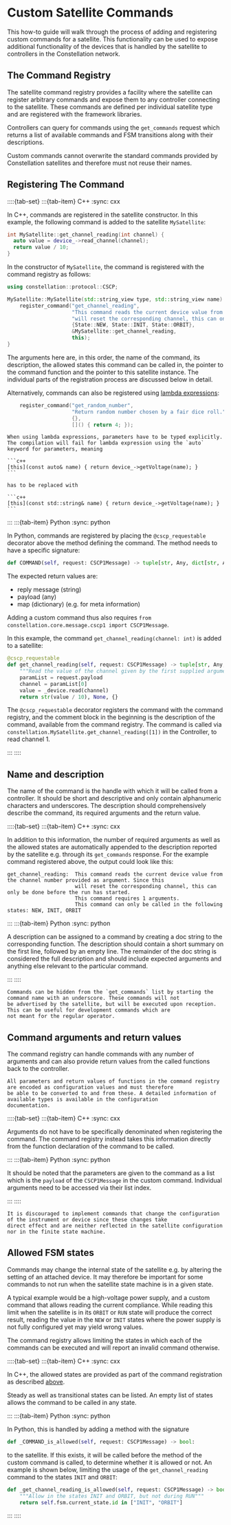 # Custom Satellite Commands

This how-to guide will walk through the process of adding and registering custom commands for a satellite.
This functionality can be used to expose additional functionality of the devices that is handled by the satellite to
controllers in the Constellation network.

## The Command Registry

The satellite command registry provides a facility where the satellite can register arbitrary commands and expose them
to any controller connecting to the satellite. These commands are defined per individual satellite type and are registered
with the framework libraries.

Controllers can query for commands using the `get_commands` request which returns a list of available commands and FSM
transitions along with their descriptions.

Custom commands cannot overwrite the standard commands provided by Constellation satellites and therefore must not reuse
their names.

## Registering The Command

::::{tab-set}
:::{tab-item} C++
:sync: cxx

In C++, commands are registered in the satellite constructor.
In this example, the following command is added to the satellite `MySatellite`:

```cpp
int MySatellite::get_channel_reading(int channel) {
  auto value = device_->read_channel(channel);
  return value / 10;
}
```

In the constructor of `MySatellite`, the command is registered with the command registry as follows:

```cpp
using constellation::protocol::CSCP;

MySatellite::MySatellite(std::string_view type, std::string_view name) : Satellite(type, name) {
    register_command("get_channel_reading",
                     "This command reads the current device value from the channel number provided as argument. Since this"
                     "will reset the corresponding channel, this can only be done before the run has started.",
                     {State::NEW, State::INIT, State::ORBIT},
                     &MySatellite::get_channel_reading,
                     this);
}
```

The arguments here are, in this order, the name of the command, its description, the allowed states this command can be
called in, the pointer to the command function and the pointer to this satellite instance. The individual parts of the
registration process are discussed below in detail.

Alternatively, commands can also be registered using
[lambda expressions](https://en.cppreference.com/w/cpp/language/lambda.html):

```c++
    register_command("get_random_number",
                     "Return random number chosen by a fair dice roll.", // See https://xkcd.com/221/
                     {},                                                 // Allow commands in all states
                     []() { return 4; });                                // Lambda expression
```

````{important}
When using lambda expressions, parameters have to be typed explicitly.
The compilation will fail for lambda expression using the `auto` keyword for parameters, meaning

```c++
[this](const auto& name) { return device_->getVoltage(name); }
```

has to be replaced with

```c++
[this](const std::string& name) { return device_->getVoltage(name); }
```

````

:::
:::{tab-item} Python
:sync: python

In Python, commands are registered by placing the `@cscp_requestable` decorator above the method defining the command.
The method needs to have a specific signature:

```python
def COMMAND(self, request: CSCP1Message) -> tuple[str, Any, dict[str, Any]]:
```

The expected return values are:

- reply message (string)
- payload (any)
- map (dictionary) (e.g. for meta information)

Adding a custom command thus also requires `from constellation.core.message.cscp1 import CSCP1Message`.

In this example, the command `get_channel_reading(channel: int)` is added to a satellite:

```python
@cscp_requestable
def get_channel_reading(self, request: CSCP1Message) -> tuple[str, Any, dict[str, Any]]:
    """Read the value of the channel given by the first supplied argument."""
    paramList = request.payload
    channel = paramList[0]
    value = _device.read(channel)
    return str(value / 10), None, {}
```

The `@cscp_requestable` decorator registers the command with the command registry, and the comment block in the beginning is
the description of the command, available from the command registry. The command is called via
`constellation.MySatellite.get_channel_reading([1])` in the Controller, to read channel 1.

:::
::::

## Name and description

The name of the command is the handle with which it will be called from a controller. It should be short and descriptive and
only contain alphanumeric characters and underscores. The description should comprehensively describe the command, its
required arguments and the return value.

::::{tab-set}
:::{tab-item} C++
:sync: cxx

In addition to this information, the number of required arguments as well as the allowed states are automatically appended
to the description reported by the satellite e.g. through its `get_commands` response. For the example command registered
above, the output could look like this:

```text
get_channel_reading:  This command reads the current device value from the channel number provided as argument. Since this
                      will reset the corresponding channel, this can only be done before the run has started.
                      This command requires 1 arguments.
                      This command can only be called in the following states: NEW, INIT, ORBIT
```

:::
:::{tab-item} Python
:sync: python

A description can be assigned to a command by creating a doc string to the corresponding function. The description should
contain a short summary on the first line, followed by an empty line. The remainder of the doc string is considered the full
description and should include expected arguments and anything else relevant to the particular command.

:::
::::

```{tip}
Commands can be hidden from the `get_commands` list by starting the command name with an underscore. These commands will not
be advertised by the satellite, but will be executed upon reception. This can be useful for development commands which are
not meant for the regular operator.
```


## Command arguments and return values

The command registry can handle commands with any number of arguments and can also provide return values from the called
functions back to the controller.

```{note}
All parameters and return values of functions in the command registry are encoded as configuration values and must therefore
be able to be converted to and from these. A detailed information of available types is available in the configuration
documentation.
```

::::{tab-set}
:::{tab-item} C++
:sync: cxx

Arguments do not have to be specifically denominated when registering the command. The
command registry instead takes this information directly from the function declaration of the command to be called.

:::
:::{tab-item} Python
:sync: python

It should be noted that the parameters are given to the command as a list which is the `payload` of the `CSCP1Message` in the
custom command. Individual arguments need to be accessed via their list index.

:::
::::

```{caution}
It is discouraged to implement commands that change the configuration of the instrument or device since these changes take
direct effect and are neither reflected in the satellite configuration nor in the finite state machine.
```

## Allowed FSM states

Commands may change the internal state of the satellite e.g. by altering the setting of an attached device. It may therefore
be important for some commands to not run when the satellite state machine is in a given state.

A typical example would be a high-voltage power supply, and a custom command that allows reading the current compliance.
While reading this limit when the satellite is in its `ORBIT` or `RUN` state will produce the correct result, reading the
value in the `NEW` or `INIT` states where the power supply is not fully configured yet may yield wrong values.

The command registry allows limiting the states in which each of the commands can be executed and will report an invalid
command otherwise.

::::{tab-set}
:::{tab-item} C++
:sync: cxx

In C++, the allowed states are provided as part of the command registration as described [above](#registering-the-command).

Steady as well as transitional states can be listed. An empty list of states allows the command to be called in any state.

:::
:::{tab-item} Python
:sync: python

In Python, this is handled by adding a method with the signature

```python
def _COMMAND_is_allowed(self, request: CSCP1Message) -> bool:
```

to the satellite. If this exists, it will be called before the method of the custom command is called, to determine whether
it is allowed or not. An example is shown below, limiting the usage of the `get_channel_reading` command to the states
`INIT` and `ORBIT`:

```python
def _get_channel_reading_is_allowed(self, request: CSCP1Message) -> bool:
    """Allow in the states INIT and ORBIT, but not during RUN"""
    return self.fsm.current_state.id in ["INIT", "ORBIT"]
```

:::
::::

